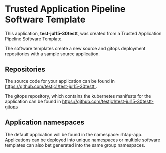 # Trusted Application Pipeline Software Template

This application, **test-jul15-30testt**, was created from a Trusted Application Pipeline Software Template.

The software templates create a new source and gitops deployment repositories with a sample source application. 

## Repositories

The source code for your application can be found in [https://github.com/testjc1/test-jul15-30testt ](https://github.com/testjc1/test-jul15-30testt ).
 
The gitops repository, which contains the kubernetes manifests for the application can be found in 
[https://github.com/testjc1/test-jul15-30testt-gitops ](https://github.com/testjc1/test-jul15-30testt-gitops ) 

## Application namespaces 

The default application will be found in the namespace: rhtap-app. Applications can be deployed into unique namespaces or multiple software templates can also bet generated into the same group namespaces.  